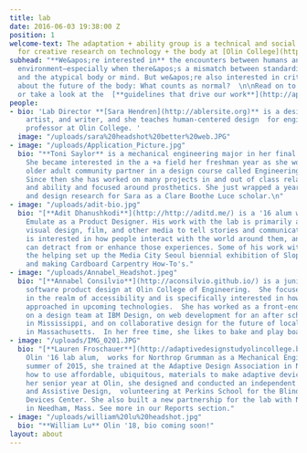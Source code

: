 ```yaml
---
title: lab
date: 2016-06-03 19:38:00 Z
position: 1
welcome-text: The adaptation + ability group is a technical and social laboratory
  for creative research on technology + the body at [Olin College](http://olin.edu).
subhead: "**We&apos;re interested in** the encounters between humans and the built
  environment—especially when there&apos;s a mismatch between standardized design
  and the atypical body or mind. But we&apos;re also interested in critical questions
  about the future of the body: What counts as normal?  \n\nRead on to meet our group,
  or take a look at the  [**guidelines that drive our work**](http://aplusa.org/#manifesto).\n"
people:
- bio: 'Lab Director **[Sara Hendren](http://ablersite.org)** is a design researcher,
    artist, and writer, and she teaches human-centered design  for engineers as assistant
    professor at Olin College. '
  image: "/uploads/sara%20headshot%20better%20web.JPG"
- image: "/uploads/Application_Picture.jpg"
  bio: "**Toni Saylor** is a mechanical engineering major in her final year at Olin.
    She became interested in the a +a field her freshman year as she worked with an
    older adult community partner in a design course called Engineering for Humanity.
    Since then she has worked on many projects in and out of class related to aging
    and ability and focused around prosthetics. She just wrapped a year doing prosthetics
    and design research for Sara as a Clare Boothe Luce scholar.\n"
- image: "/uploads/adit-bio.jpg"
  bio: "[**Adit Dhanushkodi**](http://http://aditd.me/) is a '16 alum working for
    Emulate as a Product Designer. His work with the lab is primarily around using
    visual design, film, and other media to tell stories and communicate ideas. He
    is interested in how people interact with the world around them, and how technologies
    can detract from or enhance those experiences. Some of his work with the lab includes
    the helping set up the Media City Seoul biennial exhibition of Slope : Intercept
    and making Cardboard Carpentry How-To's."
- image: "/uploads/Annabel_Headshot.jpeg"
  bio: "[**Annabel Consilvio**](http://aconsilvio.github.io/) is a junior studying
    software product design at Olin College of Engineering.  She focuses on projects
    in the realm of accessibility and is specifically interested in how access is
    approached in upcoming technologies.  She has worked as a front-end developer
    on a design team at IBM Design, on web development for an after school program
    in Mississippi, and on collaborative design for the future of local, organic farming
    in Massachusetts.  In her free time, she likes to bake and play board games. \n"
- image: "/uploads/IMG_0201.JPG"
  bio: "[**Lauren Froschauer**](http://adaptivedesignstudyolincollege.blogspot.com/),
    Olin '16 lab alum,  works for Northrop Grumman as a Mechanical Engineer. In the
    summer of 2015, she trained at the Adaptive Design Association in New York, learning
    how to use affordable, ubiquitous, materials to make adaptive devices. During
    her senior year at Olin, she designed and conducted an independent study in Adaptive
    and Assistive Design,  volunteering at Perkins School for the Blind in their Assistive
    Devices Center. She also built a new partnership for the lab with Newman Elementary
    in Needham, Mass. See more in our Reports section."
- image: "/uploads/william%20lu%20headshot.jpg"
  bio: "**William Lu** Olin '18, bio coming soon!"
layout: about
---
```


